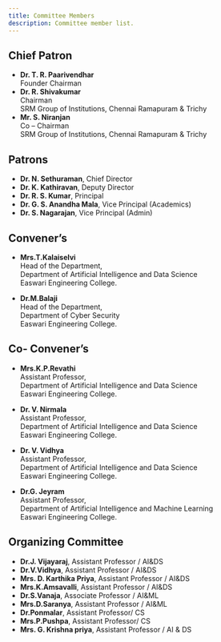 ```yaml
---
title: Committee Members
description: Committee member list.
---
```


## Chief Patron
* **Dr. T. R. Paarivendhar**  
Founder Chairman
* **Dr. R. Shivakumar**  
Chairman   
SRM Group of Institutions, Chennai Ramapuram & Trichy
* **Mr. S. Niranjan**  
Co – Chairman  
SRM Group of Institutions, Chennai Ramapuram & Trichy 

## Patrons 
* **Dr. N. Sethuraman**, Chief Director
* **Dr. K. Kathiravan**, Deputy Director
* **Dr. R. S. Kumar**, Principal
* **Dr. G. S. Anandha Mala**, Vice Principal (Academics)
* **Dr. S. Nagarajan**, Vice Principal (Admin) 

## Convener’s
* **Mrs.T.Kalaiselvi**   
Head of the Department,  
Department of Artificial Intelligence and Data Science  
Easwari Engineering College.

* **Dr.M.Balaji**  
Head of the Department,  
Department of Cyber Security  
Easwari Engineering College.  

## Co- Convener’s
* **Mrs.K.P.Revathi**  
Assistant Professor,  
Department of Artificial Intelligence and Data Science  
Easwari Engineering College.  

* **Dr. V. Nirmala**  
Assistant Professor,  
Department of Artificial Intelligence and Data Science  
Easwari Engineering College.  

* **Dr. V. Vidhya**  
Assistant Professor,  
Department of Artificial Intelligence and Data Science  
Easwari Engineering College.  

* **Dr.G. Jeyram**  
Assistant Professor,  
Department of Artificial Intelligence and Machine Learning  
Easwari Engineering College.  

## Organizing Committee
* **Dr.J. Vijayaraj**, Assistant Professor / AI&DS
* **Dr.V.Vidhya**, Assistant Professor / AI&DS
* **Mrs. D. Karthika Priya**, Assistant Professor / AI&DS
* **Mrs.K.Amsavalli**, Assistant Professor / AI&DS
* **Dr.S.Vanaja**, Associate Professor / AI&ML
* **Mrs.D.Saranya**, Assistant Professor / AI&ML
* **Dr.Ponmalar**, Assistant Professor/ CS
* **Mrs.P.Pushpa**, Assistant Professor/ CS
* **Mrs. G. Krishna priya**, Assistant Professor / AI & DS
